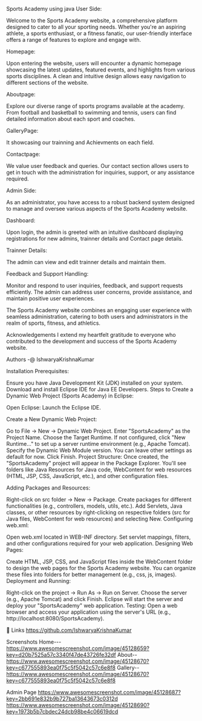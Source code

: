 Sports Academy using java
User Side:

Welcome to the Sports Academy website, a comprehensive platform designed to cater to all your sporting needs. Whether you're an aspiring athlete, a sports enthusiast, or a fitness fanatic, our user-friendly interface offers a range of features to explore and engage with.

Homepage:

Upon entering the website, users will encounter a dynamic homepage showcasing the latest updates, featured events, and highlights from various sports disciplines. A clean and intuitive design allows easy navigation to different sections of the website.

Aboutpage:

Explore our diverse range of sports programs available at the academy. From football and basketball to swimming and tennis, users can find detailed information about each sport and coaches.

GalleryPage:

It showcasing our trainning and Achievments on each field.

Contactpage:

We value user feedback and queries. Our contact section allows users to get in touch with the administration for inquiries, support, or any assistance required.

Admin Side:

As an administrator, you have access to a robust backend system designed to manage and oversee various aspects of the Sports Academy website.

Dashboard:

Upon login, the admin is greeted with an intuitive dashboard displaying registrations for new admins, trainner details and Contact page details.

Trainner Details:

The admin can view and edit trainner details and maintain them.

Feedback and Support Handling:

Monitor and respond to user inquiries, feedback, and support requests efficiently. The admin can address user concerns, provide assistance, and maintain positive user experiences.

The Sports Academy website combines an engaging user experience with seamless administration, catering to both users and administrators in the realm of sports, fitness, and athletics.

Acknowledgements
I extend my heartfelt gratitude to everyone who contributed to the development and success of the Sports Academy website.

Authors
-@ IshwaryaKrishnaKumar

Installation
Prerequisites:

Ensure you have Java Development Kit (JDK) installed on your system. Download and install Eclipse IDE for Java EE Developers. Steps to Create a Dynamic Web Project (Sports Academy) in Eclipse:

Open Eclipse: Launch the Eclipse IDE.

Create a New Dynamic Web Project:

Go to File -> New -> Dynamic Web Project. Enter "SportsAcademy" as the Project Name. Choose the Target Runtime. If not configured, click "New Runtime..." to set up a server runtime environment (e.g., Apache Tomcat). Specify the Dynamic Web Module version. You can leave other settings as default for now. Click Finish. Project Structure: Once created, the "SportsAcademy" project will appear in the Package Explorer. You'll see folders like Java Resources for Java code, WebContent for web resources (HTML, JSP, CSS, JavaScript, etc.), and other configuration files.

Adding Packages and Resources:

Right-click on src folder -> New -> Package. Create packages for different functionalities (e.g., controllers, models, utils, etc.). Add Servlets, Java classes, or other resources by right-clicking on respective folders (src for Java files, WebContent for web resources) and selecting New. Configuring web.xml:

Open web.xml located in WEB-INF directory. Set servlet mappings, filters, and other configurations required for your web application. Designing Web Pages:

Create HTML, JSP, CSS, and JavaScript files inside the WebContent folder to design the web pages for the Sports Academy website. You can organize these files into folders for better management (e.g., css, js, images). Deployment and Running:

Right-click on the project -> Run As -> Run on Server. Choose the server (e.g., Apache Tomcat) and click Finish. Eclipse will start the server and deploy your "SportsAcademy" web application. Testing: Open a web browser and access your application using the server's URL (e.g., http://localhost:8080/SportsAcademy).

🔗 Links
https://github.com/IshwaryaKrishnaKumar

Screenshots
Home---   https://www.awesomescreenshot.com/image/45128659?key=d20b7525a57c3340f47de43726fe32df
About--   https://www.awesomescreenshot.com/image/45128670?key=c677555893ea0f75c5f5042c57c6e8f8
Gallery-- https://www.awesomescreenshot.com/image/45128670?key=c677555893ea0f75c5f5042c57c6e8f8

Admin Page
https://www.awesomescreenshot.com/image/45128687?key=2bb691e832b9b727ba13643673c0312d
https://www.awesomescreenshot.com/image/45128690?key=1973b5b7cbdec24dcb98be4c06619dcd
